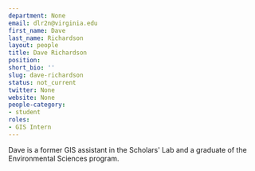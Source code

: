 ```yaml
---
department: None
email: dlr2n@virginia.edu
first_name: Dave
last_name: Richardson
layout: people
title: Dave Richardson
position:
short_bio: ''
slug: dave-richardson
status: not_current
twitter: None
website: None
people-category:
- student
roles:
- GIS Intern
---
```


Dave is a former GIS assistant in the Scholars' Lab and a graduate of the Environmental Sciences program.
